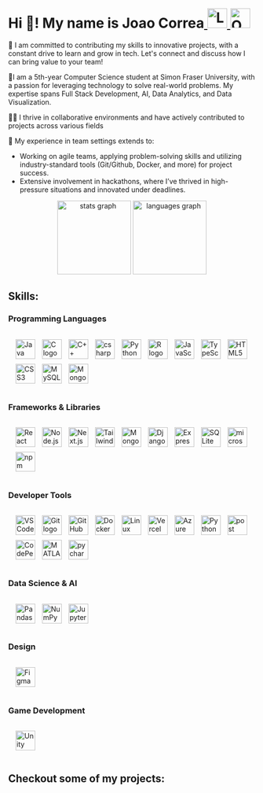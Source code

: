 <h1>Hi 👋! My name is Joao Correa<span><a href="https://www.linkedin.com/in/joaoishida/" target="_blank">
    <img src="https://img.shields.io/static/v1?message=LinkedIn&logo=linkedin&label=&color=0077B5&logoColor=white&labelColor=&style=for-the-badge" height="40" height="40" alt="LinkedIn logo" />
  </a>
  <a href="mailto:jvi2@sfu.ca" target="_blank">
    <img src="https://img.shields.io/static/v1?message=Outlook&logo=microsoft-outlook&label=&color=0078D4&logoColor=white&labelColor=&style=for-the-badge" height="40" height="40" alt="Outlook logo" />
  </a></span></h1>
  
<p align="left">
🛜 I am committed to contributing my skills to innovative projects, with a constant drive to learn and grow in tech. Let's connect and discuss how I can bring value to your team!
    
🏫I am a 5th-year Computer Science student at Simon Fraser University, with a passion for leveraging technology to solve real-world problems. My expertise spans Full Stack Development, AI, Data Analytics, and Data Visualization.

👨‍💻 I thrive in collaborative environments and have actively contributed to projects across various fields

🙋 My experience in team settings extends to:

- Working on agile teams, applying problem-solving skills and utilizing industry-standard tools (Git/Github, Docker, and more) for project success.
- Extensive involvement in hackathons, where I’ve thrived in high-pressure situations and innovated under deadlines.
</p>

<div align="center"> 
  <img src="https://github-readme-stats.vercel.app/api?username=JoaoIshida&hide_title=false&hide_rank=false&show_icons=true&include_all_commits=true&count_private=true&disable_animations=false&theme=dracula&locale=en&hide_border=false&order=1" height="150" alt="stats graph" /> 
  <img src="https://github-readme-stats.vercel.app/api/top-langs?username=JoaoIshida&locale=en&hide_title=false&layout=compact&card_width=320&langs_count=5&theme=dracula&hide_border=false&order=2" height="150" alt="languages graph" /> </div>

## Skills:

<div style="margin-bottom: 20px;">

### Programming Languages
<div align="left" style="padding: 10px; border-radius: 8px; margin-bottom: 15px;">
  <img src="https://skillicons.dev/icons?i=java" height="40" width="40" alt="Java logo" title="Java" style="margin: 5px;" />
  <img src="https://cdn.jsdelivr.net/gh/devicons/devicon/icons/c/c-original.svg" height="40" width="40" alt="C logo" title="C" style="margin: 5px;" />
  <img src="https://cdn.jsdelivr.net/gh/devicons/devicon/icons/cplusplus/cplusplus-original.svg" height="40" width="40" alt="C++ logo" title="C++" style="margin: 5px;" />
  <img src="https://cdn.jsdelivr.net/gh/devicons/devicon/icons/csharp/csharp-original.svg" height="40" width="40" alt="csharp logo" title="C#" style="margin: 5px;" />
  <img src="https://skillicons.dev/icons?i=py" height="40" width="40" alt="Python logo" title="Python" style="margin: 5px;" />
  <img src="https://skillicons.dev/icons?i=r" height="40" width="40" alt="R logo" title="R" style="margin: 5px;" />
  <img src="https://skillicons.dev/icons?i=js" height="40" width="40" alt="JavaScript logo" title="JavaScript" style="margin: 5px;" />
  <img src="https://skillicons.dev/icons?i=ts" height="40" width="40" alt="TypeScript logo" title="TypeScript" style="margin: 5px;" />
  <img src="https://cdn.jsdelivr.net/gh/devicons/devicon/icons/html5/html5-original.svg" height="40" width="40" alt="HTML5 logo" title="HTML" style="margin: 5px;" />
  <img src="https://cdn.jsdelivr.net/gh/devicons/devicon/icons/css3/css3-original.svg" height="40" width="40" alt="CSS3 logo" title="CSS" style="margin: 5px;" />
  <img src="https://skillicons.dev/icons?i=mysql" height="40" width="40" alt="MySQL logo" title="SQL" style="margin: 5px;" />
  <img src="https://skillicons.dev/icons?i=mongodb" height="40" width="40" alt="MongoDB logo" title="NoSQL" style="margin: 5px;" />
</div>

### Frameworks & Libraries
<div align="left" style="padding: 10px; border-radius: 8px; margin-bottom: 15px;">
  <img src="https://skillicons.dev/icons?i=react" height="40" width="40" alt="React logo" title="React" style="margin: 5px;" />
  <img src="https://skillicons.dev/icons?i=nodejs" height="40" width="40" alt="Node.js logo" title="Node.js" style="margin: 5px;" />
  <img src="https://skillicons.dev/icons?i=nextjs" height="40" width="40" alt="Next.js logo" title="Next.js" style="margin: 5px;" />
  <img src="https://skillicons.dev/icons?i=tailwind" height="40" width="40" alt="Tailwind CSS logo" title="Tailwind CSS" style="margin: 5px;" />
  <img src="https://skillicons.dev/icons?i=mongodb" height="40" width="40" alt="MongoDB logo" title="MongoDB" style="margin: 5px;" />
  <img src="https://skillicons.dev/icons?i=django" height="40" width="40" alt="Django logo" title="Django" style="margin: 5px;" />
  <img src="https://skillicons.dev/icons?i=express" height="40" width="40" alt="Express.js logo" title="REST API" style="margin: 5px;" />
  <img src="https://skillicons.dev/icons?i=sqlite" height="40" width="40" alt="SQLite logo" title="SQLite" style="margin: 5px;" />
  <img src="https://cdn.jsdelivr.net/gh/devicons/devicon/icons/microsoftsqlserver/microsoftsqlserver-plain.svg" height="40" width="40" alt="microsoftsqlserver logo" title="Microsoft SQL Server" style="margin: 5px;" />
  <img src="https://cdn.simpleicons.org/npm/CB3837" height="40" width="40" alt="npm logo" title="npm" style="margin: 5px;" />
</div>

### Developer Tools
<div align="left" style="padding: 10px; border-radius: 8px; margin-bottom: 15px;">
  <img src="https://skillicons.dev/icons?i=vscode" height="40" width="40" alt="VSCode logo" title="Visual Studio Code" style="margin: 5px;" />
  <img src="https://skillicons.dev/icons?i=git" height="40" width="40" alt="Git logo" title="Git" style="margin: 5px;" />
  <img src="https://skillicons.dev/icons?i=github" height="40" width="40" alt="GitHub logo" title="GitHub" style="margin: 5px;" />
  <img src="https://skillicons.dev/icons?i=docker" height="40" width="40" alt="Docker logo" title="Docker" style="margin: 5px;" />
  <img src="https://skillicons.dev/icons?i=linux" height="40" width="40" alt="Linux logo" title="Linux/Ubuntu" style="margin: 5px;" />
  <img src="https://skillicons.dev/icons?i=vercel" height="40" width="40" alt="Vercel logo" title="Vercel" style="margin: 5px;" />
  <img src="https://skillicons.dev/icons?i=azure" height="40" width="40" alt="Azure logo" title="Azure" style="margin: 5px;" />
  <img src="https://www.vectorlogo.zone/logos/python/python-icon.svg" height="40" width="40" alt="Python venv" title="Venv" style="margin: 5px;" />
  <img src="https://avatars.slack-edge.com/2024-04-05/6934042159649_ac803d1cddbcbef8f110_512.png" height="40" width="40" alt="post logo" title="postman" style="margin: 5px;" />
  <img src="https://skillicons.dev/icons?i=codepen" height="40" width="40" alt="CodePen logo" title="CodePen" style="margin: 5px;" />
  <img src="https://skillicons.dev/icons?i=matlab" height="40" width="40" alt="MATLAB logo" title="MATLAB" style="margin: 5px;" />
  <img src="https://cdn.jsdelivr.net/gh/devicons/devicon/icons/pycharm/pycharm-original.svg" height="40" width="40" alt="pycharm logo" title="pycharm" style="margin: 5px;" />
</div>

### Data Science & AI
<div align="left" style="padding: 10px; border-radius: 8px; margin-bottom: 15px;">
  <img src="https://cdn.jsdelivr.net/gh/devicons/devicon/icons/pandas/pandas-original.svg" height="40" width="40" alt="Pandas logo" title="Pandas" style="margin: 5px;" />
  <img src="https://cdn.jsdelivr.net/gh/devicons/devicon/icons/numpy/numpy-original.svg" height="40" width="40" alt="NumPy logo" title="NumPy" style="margin: 5px;" />
  <img src="https://cdn.jsdelivr.net/gh/devicons/devicon/icons/jupyter/jupyter-original.svg" height="40" width="40" alt="Jupyter logo" title="Jupyter" style="margin: 5px;" />
</div>

### Design
<div align="left" style="padding: 10px; border-radius: 8px; margin-bottom: 15px;">
  <img src="https://skillicons.dev/icons?i=figma" height="40" width="40" alt="Figma logo" title="Figma" style="margin: 5px;" />
</div>

### Game Development
<div align="left" style="padding: 10px; border-radius: 8px; margin-bottom: 15px;">
  <img src="https://skillicons.dev/icons?i=unity" height="40" width="40" alt="Unity logo" title="Unity" style="margin: 5px;" />
</div>

</div>

## Checkout some of my projects:



